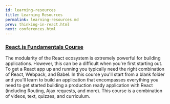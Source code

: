 ```yaml
---
id: learning-resources
title: Learning Resources
permalink: learning-resources.md
prev: thinking-in-react.html
next: conferences.html
---
```


### [React.js Fundamentals Course](http://courses.reactjsprogram.com/courses/reactjsfundamentals)

The modularity of the React ecosystem is extremely powerful for building applications. However, this can be a difficult when you're first starting out. To get a React app up and running you typically need the right combination of React, Webpack, and Babel. In this course you'll start from a blank folder and you'll learn to build an application that encompasses everything you need to get started building a production ready application with React (including Routing, Ajax requests, and more). This course is a combination of videos, text, quizzes, and curriculum.